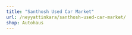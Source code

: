 ```yaml
---
title: "Santhosh Used Car Market"
url: /neyyattinkara/santhosh-used-car-market/
shop: Autohaus
---
```

